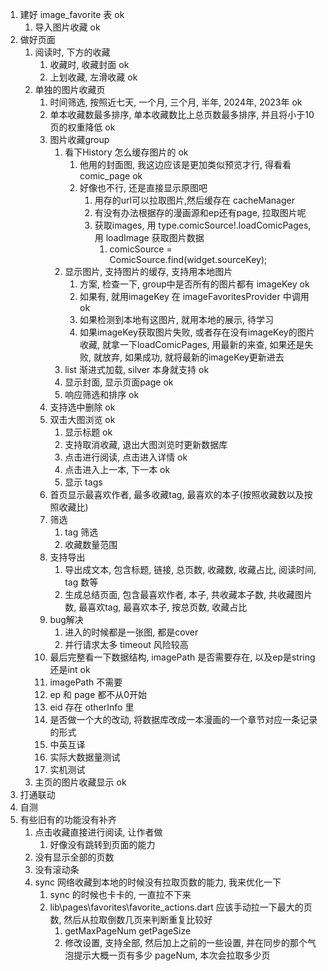 1. 建好 image_favorite 表 ok
   1. 导入图片收藏 ok
2. 做好页面
   1. 阅读时, 下方的收藏
      1. 收藏时, 收藏封面 ok
      2. 上划收藏, 左滑收藏 ok
   2. 单独的图片收藏页
      1. 时间筛选, 按照近七天, 一个月, 三个月, 半年, 2024年, 2023年 ok
      2. 单本收藏数最多排序, 单本收藏数比上总页数最多排序, 并且将小于10页的权重降低 ok
      3. 图片收藏group
         1. 看下History 怎么缓存图片的 ok
            1. 他用的封面图, 我这边应该是更加类似预览才行, 得看看comic_page ok
            2. 好像也不行, 还是直接显示原图吧
               1. 用存的url可以拉取图片,然后缓存在 cacheManager
               2. 有没有办法根据存的漫画源和ep还有page, 拉取图片呢
               3. 获取images, 用 type.comicSource!.loadComicPages, 用 loadImage 获取图片数据
                  1. comicSource = ComicSource.find(widget.sourceKey);
         2. 显示图片, 支持图片的缓存, 支持用本地图片
            1. 方案, 检查一下, group中是否所有的图片都有 imageKey ok
            2. 如果有, 就用imageKey 在 imageFavoritesProvider 中调用 ok
            3. 如果检测到本地有这图片, 就用本地的展示, 待学习
            4. 如果imageKey获取图片失败, 或者存在没有imageKey的图片收藏, 就拿一下loadComicPages, 用最新的来查, 如果还是失败, 就放弃, 如果成功, 就将最新的imageKey更新进去
         3. list 渐进式加载, silver 本身就支持 ok
         4. 显示封面, 显示页面page ok
         5. 响应筛选和排序 ok
      4. 支持选中删除 ok
      5. 双击大图浏览 ok
         1. 显示标题 ok
         3. 支持取消收藏, 退出大图浏览时更新数据库
         4. 点击进行阅读, 点击进入详情 ok
         5. 点击进入上一本, 下一本 ok
         6. 显示 tags
      6. 首页显示最喜欢作者, 最多收藏tag, 最喜欢的本子(按照收藏数以及按照收藏比)
      7. 筛选
         1. tag 筛选
         2. 收藏数量范围
      8. 支持导出
         1. 导出成文本, 包含标题, 链接, 总页数, 收藏数, 收藏占比, 阅读时间, tag 数等
         2. 生成总结页面, 包含最喜欢作者, 本子, 共收藏本子数, 共收藏图片数, 最喜欢tag, 最喜欢本子, 按总页数, 收藏占比
      9. bug解决
         1. 进入的时候都是一张图, 都是cover
         2. 并行请求太多 timeout 风险较高
      10. 最后完整看一下数据结构, imagePath 是否需要存在, 以及ep是string还是int ok
         1. imagePath 不需要
         2. ep 和 page 都不从0开始
         3. eid 存在 otherInfo 里
         4. 是否做一个大的改动, 将数据库改成一本漫画的一个章节对应一条记录的形式
      11. 中英互译
      12. 实际大数据量测试
      13. 实机测试
   3. 主页的图片收藏显示 ok
3. 打通联动
4. 自测
5. 有些旧有的功能没有补齐
   1. 点击收藏直接进行阅读, 让作者做
      1. 好像没有跳转到页面的能力
   2. 没有显示全部的页数
   3. 没有滚动条
   4. sync 网络收藏到本地的时候没有拉取页数的能力, 我来优化一下
      1. sync 的时候也卡卡的, 一直拉不下来
      2. lib\pages\favorites\favorite_actions.dart 应该手动拉一下最大的页数, 然后从拉取倒数几页来判断重复比较好
         1. getMaxPageNum getPageSize
         2. 修改设置, 支持全部, 然后加上之前的一些设置, 并在同步的那个气泡提示大概一页有多少 pageNum, 本次会拉取多少页